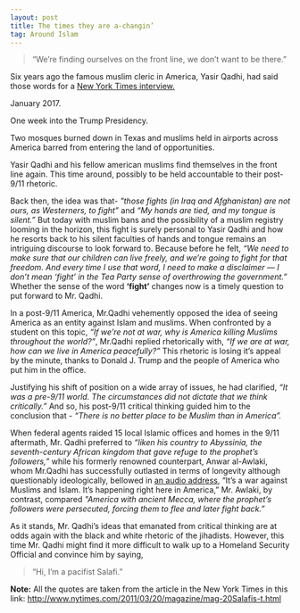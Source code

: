 ```yaml
---
layout: post
title: The times they are a-changin’
tag: Around Islam
---
```


>“We’re finding ourselves on the front line, we don’t want to be there.”

Six years ago the famous muslim cleric in America, Yasir Qadhi, had said those words for a [New York Times interview.](http://www.nytimes.com/2011/03/20/magazine/mag-20Salafis-t.html)

January 2017.

One week into the Trump Presidency.

Two mosques burned down in Texas and muslims held in airports across America barred from entering the land of opportunities.  

Yasir Qadhi and his fellow american muslims find themselves in the front line again. This time around, possibly to be held accountable to their post-9/11 rhetoric.

Back then, the idea was that- *"those fights (in Iraq and Afghanistan)  are not ours, as Westerners, to fight”* and *“My hands are tied, and my tongue is silent.”* But today with muslim bans and the possibility of a muslim registry looming in the horizon, this fight is surely personal to Yasir Qadhi and how he resorts back to his silent faculties of hands and tongue remains an intriguing discourse to look forward to. Because before he felt, *“We need to make sure that our children can live freely, and we’re going to fight for that freedom. And every time I use that word, I need to make a disclaimer — I don’t mean ‘fight’ in the Tea Party sense of overthrowing the government.”* Whether the sense of the word **‘fight’** changes now is a timely question to put forward to Mr. Qadhi.

In a post-9/11 America, Mr.Qadhi vehemently opposed the idea of seeing America as an entity against Islam and muslims. When confronted by a student on this topic, *“If we’re not at war, why is America killing Muslims throughout the world?”*, Mr.Qadhi replied rhetorically with, *“If we are at war, how can we live in America peacefully?”* This rhetoric is losing it’s appeal by the minute, thanks to Donald J. Trump and the people of America who put him in the office.

Justifying his shift of position on a wide array of issues, he had clarified,  *“It was a pre-9/11 world. The circumstances did not dictate that we think critically.”* And so, his post-9/11 critical thinking guided him to the conclusion that - *“There is no better place to be Muslim than in America”.*

When federal agents raided 15 local Islamic offices and homes in the 9/11 aftermath, Mr. Qadhi  preferred to *“liken his country to Abyssinia, the seventh-century African kingdom that gave refuge to the prophet’s followers,”* while his formerly renowned counterpart, Anwar al-Awlaki,  whom Mr.Qadhi has successfully outlasted in terms of longevity although questionably ideologically,  bellowed in [an audio address](https://www.youtube.com/watch?v=lOB1U4b-1gg), “It’s a war against Muslims and Islam. It’s happening right here in America,” Mr. Awlaki, by contrast, compared *"America with ancient Mecca, where the prophet’s followers were persecuted, forcing them to flee and later fight back.”*

As it stands, Mr. Qadhi’s ideas that emanated from  critical thinking are at odds again with the black and white rhetoric of the jihadists. However, this time Mr. Qadhi might find it more difficult to walk up to a Homeland Security Official and convince him by saying,

>“Hi, I’m a pacifist Salafi.”




**Note:** All the quotes are taken from the article in the New York Times in this link: http://www.nytimes.com/2011/03/20/magazine/mag-20Salafis-t.html
